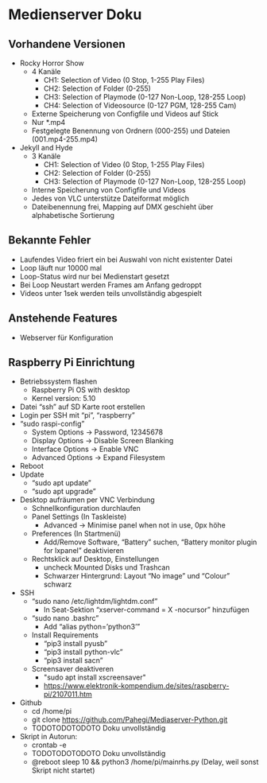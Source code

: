# Medienserver Doku

## Vorhandene Versionen
- Rocky Horror Show
  - 4 Kanäle
    - CH1: Selection of Video (0 Stop, 1-255 Play Files)
    - CH2: Selection of Folder (0-255)
    - CH3: Selection of Playmode (0-127 Non-Loop, 128-255 Loop)
    - CH4: Selection of Videosource (0-127 PGM, 128-255 Cam)
  - Externe Speicherung von Configfile und Videos auf Stick
  - Nur *.mp4
  - Festgelegte Benennung von Ordnern (000-255) und Dateien (001.mp4-255.mp4)
- Jekyll and Hyde
  - 3 Kanäle
    - CH1: Selection of Video (0 Stop, 1-255 Play Files)
    - CH2: Selection of Folder (0-255)
    - CH3: Selection of Playmode (0-127 Non-Loop, 128-255 Loop)
  - Interne Speicherung von Configfile und Videos
  - Jedes von VLC unterstütze Dateiformat möglich
  - Dateibenennung frei, Mapping auf DMX geschieht über alphabetische Sortierung

## Bekannte Fehler
- Laufendes Video friert ein bei Auswahl von nicht existenter Datei
- Loop läuft nur 10000 mal
- Loop-Status wird nur bei Medienstart gesetzt
- Bei Loop Neustart werden Frames am Anfang gedroppt
- Videos unter 1sek werden teils unvollständig abgespielt

## Anstehende Features
- Webserver für Konfiguration

## Raspberry Pi Einrichtung

- Betriebssystem flashen
  - Raspberry Pi OS with desktop
  - Kernel version: 5.10
- Datei “ssh” auf SD Karte root erstellen
- Login per SSH mit “pi”, “raspberry”
- “sudo raspi-config”
  - System Options → Password, 12345678
  - Display Options → Disable Screen Blanking
  - Interface Options → Enable VNC
  - Advanced Options → Expand Filesystem
- Reboot
- Update
  - “sudo apt update”
  - “sudo apt upgrade”
- Desktop aufräumen per VNC Verbindung
  - Schnellkonfiguration durchlaufen
  - Panel Settings (In Taskleiste)
    - Advanced → Minimise panel when not in use, 0px höhe
  - Preferences (In Startmenü)
    - Add/Remove Software, “Battery” suchen, “Battery monitor plugin for lxpanel” deaktivieren
  - Rechtsklick auf Desktop, Einstellungen
    - uncheck Mounted Disks und Trashcan
    - Schwarzer Hintergrund: Layout “No image” und “Colour” schwarz
- SSH
  - “sudo nano /etc/lightdm/lightdm.conf”
    - In Seat-Sektion “xserver-command = X -nocursor” hinzufügen
  - “sudo nano .bashrc”
    - Add “alias python=’python3’”
  - Install Requirements
    - “pip3 install pyusb”
    - “pip3 install python-vlc”
    - “pip3 install sacn”
  - Screensaver deaktiveren
    - "sudo apt install xscreensaver"
    - https://www.elektronik-kompendium.de/sites/raspberry-pi/2107011.htm
- Github
   - cd /home/pi
  - git clone https://github.com/Pahegi/Mediaserver-Python.git
  - TODOTODOTODOTO Doku unvollständig
- Skript in Autorun:
  - crontab -e
  - TODOTODOTODOTO Doku unvollständig
  - @reboot sleep 10 && python3 /home/pi/mainrhs.py (Delay, weil sonst Skript nicht startet)
